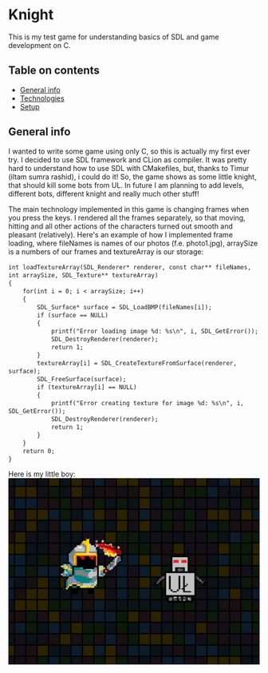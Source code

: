 # Knight
This is my test game for understanding basics of SDL and game development on C.
## Table on contents
* [General info](#general-info)
* [Technologies](#technologies)
* [Setup](#setup)

## General info
I wanted to write some game using only C, so this is actually my first ever try. I decided to use SDL framework and CLion as compiler. It was pretty hard to understand how to use SDL with CMakefiles, but, thanks to Timur (iltam sumra rashid), i could do it! So, the game shows as some little knight, that should kill some bots from UL. In future I am planning to add levels, different bots, different knight and really much other stuff! 

The main technology implemented in this game is changing frames when you press the keys. I rendered all the frames separately, so that moving, hitting and all other actions of the characters turned out smooth and pleasant (relatively).
Here's an example of how I implemented frame loading, where fileNames is names of our photos (f.e. photo1.jpg), arraySize is a numbers of our frames and textureArray is our storage: 
```
int loadTextureArray(SDL_Renderer* renderer, const char** fileNames, int arraySize, SDL_Texture** textureArray)
{
    for(int i = 0; i < arraySize; i++)
    {
        SDL_Surface* surface = SDL_LoadBMP(fileNames[i]);
        if (surface == NULL)
        {
            printf("Error loading image %d: %s\n", i, SDL_GetError());
            SDL_DestroyRenderer(renderer);
            return 1;
        }
        textureArray[i] = SDL_CreateTextureFromSurface(renderer, surface);
        SDL_FreeSurface(surface);
        if (textureArray[i] == NULL)
        {
            printf("Error creating texture for image %d: %s\n", i, SDL_GetError());
            SDL_DestroyRenderer(renderer);
            return 1;
        }
    }
    return 0;
}
```
Here is my little boy:
![Knight](./Photo/type1.jpg)

    
 
 
 
